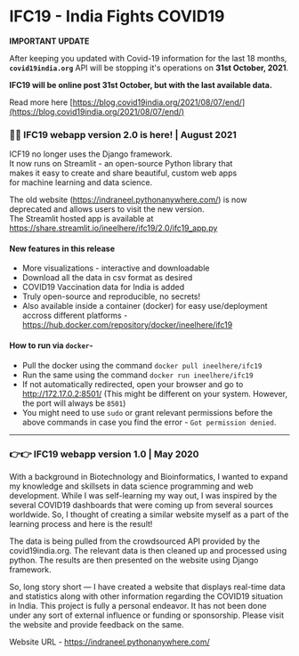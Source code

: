 # IFC19 - India Fights COVID19

**IMPORTANT UPDATE**  

After keeping you updated with Covid-19 information for the last 18 months, **`covid19india.org`** API will be stopping it's operations on **31st October, 2021**.

**IFC19 will be online post 31st October, but with the last available data.**

Read more here [https://blog.covid19india.org/2021/08/07/end/](https://blog.covid19india.org/2021/08/07/end/)

### 👋👋 IFC19 webapp version 2.0 is here! | August 2021 
ICF19 no longer uses the Django framework. <br>
It now runs on Streamlit - an open-source Python library that <br>
makes it easy to create and share beautiful, custom web apps <br> 
for machine learning and data science.

The old website (https://indraneel.pythonanywhere.com/) is now deprecated and allows users to visit the new version. <br> 
The Streamlit hosted app is available at https://share.streamlit.io/ineelhere/ifc19/2.0/ifc19_app.py

#### New features in this release
* More visualizations - interactive and downloadable
* Download all the data in csv format as desired
* COVID19 Vaccination data for India is added
* Truly open-source and reproducible, no secrets!
* Also available inside a container (docker) for easy use/deployment accross different platforms - https://hub.docker.com/repository/docker/ineelhere/ifc19

#### How to run via `docker`-
* Pull the docker using the command `docker pull ineelhere/ifc19`
* Run the same using the command `docker run ineelhere/ifc19`
* If not automatically redirected, open your browser and go to http://172.17.0.2:8501/ (This might be different on your system. However, the port will always be `8501`)
* You might need to use `sudo` or grant relevant permissions before the above commands in case you find the error - `Got permission denied`.

<hr>

### 👉👉 IFC19 webapp version 1.0 | May 2020
With a background in Biotechnology and Bioinformatics, I wanted to expand my knowledge and skillsets in data science programming and web development. While I was self-learning my way out, I was inspired by the several COVID19 dashboards that were coming up from several sources worldwide. So, I thought of creating a similar website myself as a part of the learning process and here is the result!

The data is being pulled from the crowdsourced API provided by the covid19india.org. The relevant data is then cleaned up and processed using python. The results are then presented on the website using Django framework.

So, long story short — I have created a website that displays real-time data and statistics along with other information regarding the COVID19 situation in India. This project is fully a personal endeavor. It has not been done under any sort of external influence or funding or sponsorship. Please visit the website and provide feedback on the same.

Website URL - https://indraneel.pythonanywhere.com/ 
